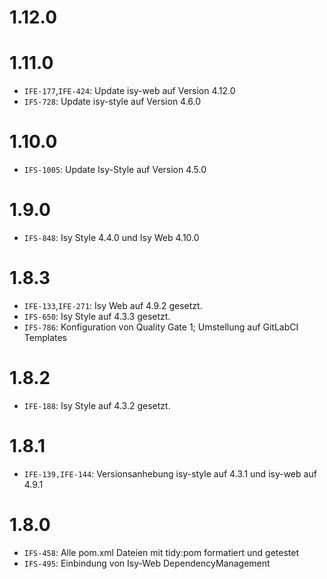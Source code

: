 # 1.12.0

# 1.11.0
- `IFE-177`,`IFE-424`: Update isy-web auf Version 4.12.0
- `IFS-728`: Update isy-style auf Version 4.6.0

# 1.10.0
- `IFS-1005`: Update Isy-Style auf Version 4.5.0

# 1.9.0
- `IFS-848`: Isy Style 4.4.0 und Isy Web 4.10.0

# 1.8.3
- `IFE-133`,`IFE-271`: Isy Web auf 4.9.2 gesetzt.
- `IFS-650`: Isy Style auf 4.3.3 gesetzt.
- `IFS-786`: Konfiguration von Quality Gate 1; Umstellung auf GitLabCI Templates

# 1.8.2
- `IFE-188`: Isy Style auf 4.3.2 gesetzt.

# 1.8.1
- `IFE-139,IFE-144`: Versionsanhebung isy-style auf 4.3.1 und isy-web auf 4.9.1

# 1.8.0
- `IFS-458`: Alle pom.xml Dateien mit tidy:pom formatiert und getestet
- `IFS-495`: Einbindung von Isy-Web DependencyManagement

